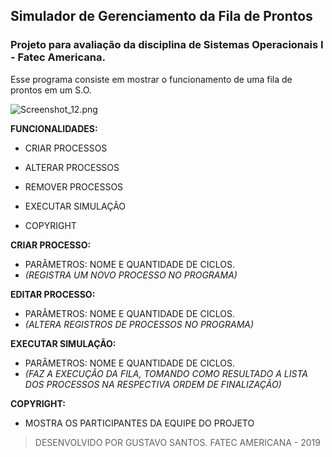 ## Simulador de Gerenciamento da Fila de Prontos

### Projeto para avaliação da disciplina de Sistemas Operacionais I -  Fatec Americana.
Esse programa consiste em mostrar o funcionamento de uma fila de prontos em um S.O.

![Screenshot_12.png]({{site.baseurl}}/Screenshot_12.png)


**FUNCIONALIDADES:**
- CRIAR PROCESSOS
- ALTERAR PROCESSOS
- REMOVER PROCESSOS

- EXECUTAR SIMULAÇÃO
- COPYRIGHT

**CRIAR PROCESSO:**
- PARÂMETROS: NOME E QUANTIDADE DE CICLOS.
- _(REGISTRA UM NOVO PROCESSO NO PROGRAMA)_

**EDITAR PROCESSO:**
- PARÂMETROS: NOME E QUANTIDADE DE CICLOS.
- _(ALTERA REGISTROS DE PROCESSOS NO PROGRAMA)_

**EXECUTAR SIMULAÇÃO:**
- PARÂMETROS: NOME E QUANTIDADE DE CICLOS.
- _(FAZ A EXECUÇÃO DA FILA, TOMANDO COMO RESULTADO A LISTA DOS PROCESSOS NA RESPECTIVA ORDEM DE FINALIZAÇÃO)_

**COPYRIGHT:**
- MOSTRA OS PARTICIPANTES DA EQUIPE DO PROJETO




> DESENVOLVIDO POR GUSTAVO SANTOS.
FATEC AMERICANA - 2019
